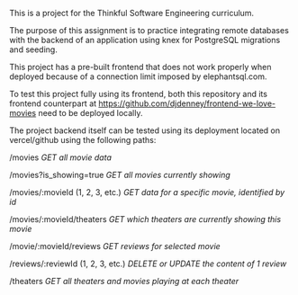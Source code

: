 This is a project for the Thinkful Software Engineering curriculum.

The purpose of this assignment is to practice integrating remote databases
with the backend of an application using knex for PostgreSQL migrations and seeding.

This project has a pre-built frontend that does not work properly when
deployed because of a connection limit imposed by elephantsql.com.

To test this project fully using its frontend, both this repository
and its frontend counterpart at https://github.com/djdenney/frontend-we-love-movies
need to be deployed locally.

The project backend itself can be tested using its deployment located on vercel/github
using the following paths:

/movies *GET all movie data*

/movies?is_showing=true *GET all movies currently showing*

/movies/:movieId (1, 2, 3, etc.) *GET data for a specific movie, identified by id*

/movies/:movieId/theaters *GET which theaters are currently showing this movie*

/movie/:movieId/reviews *GET reviews for selected movie*

/reviews/:reviewId (1, 2, 3, etc.) *DELETE or UPDATE the content of 1 review*

/theaters *GET all theaters and movies playing at each theater*

